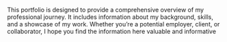 This portfolio is designed to provide a comprehensive overview of my professional journey. It includes information about my background, skills, and a showcase of my work. Whether you’re a potential employer, client, or collaborator, I hope you find the information here valuable and informative
